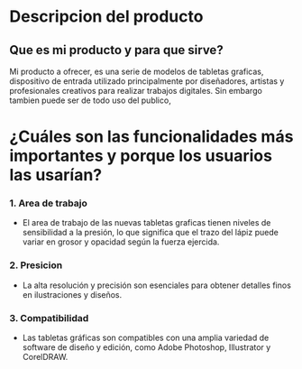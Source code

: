 # Descripcion del producto
## Que es mi producto y para que sirve?
Mi producto a ofrecer, es una serie de modelos de tabletas graficas, dispositivo de entrada utilizado principalmente por diseñadores, artistas y profesionales creativos para realizar trabajos digitales. Sin embargo tambien puede ser de todo uso del publico, 

# ¿Cuáles son las funcionalidades más importantes y porque los usuarios las usarían?

### 1. **Area de trabajo**
   - El area de trabajo de las nuevas tabletas graficas tienen niveles de sensibilidad a la presión, lo que significa que el trazo del lápiz puede variar en grosor y opacidad según la fuerza ejercida. 

   ### 2. **Presicion**
   - La alta resolución y precisión son esenciales para obtener detalles finos en ilustraciones y diseños. 


   ### 3. **Compatibilidad**
   - Las tabletas gráficas son compatibles con una amplia variedad de software de diseño y edición, como Adobe Photoshop, Illustrator y CorelDRAW. 